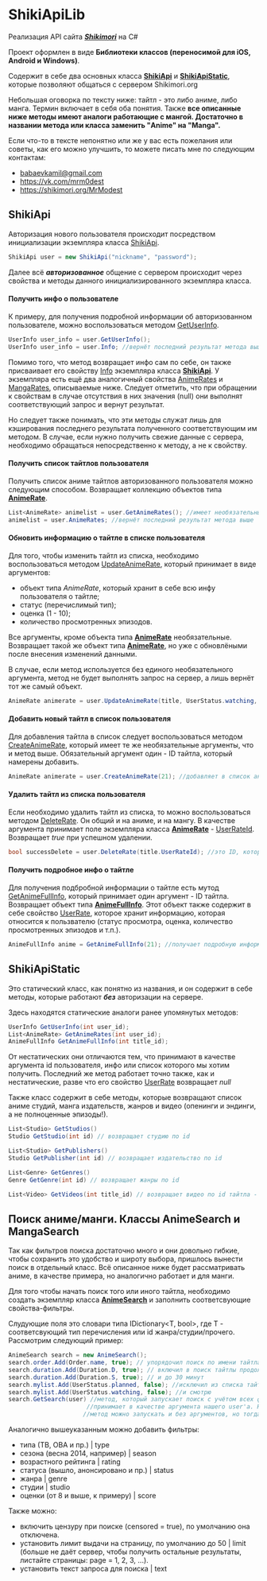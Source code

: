 # ShikiApiLib
Реализация API сайта [***Shikimori***](https://shikimori.org/) на C#

Проект оформлен в виде **Библиотеки классов (переносимой для iOS, Android и Windows)**. 

Содержит в себе два основных класса <a target="_blank" href="Documentaton/T_ShikiApiLib_ShikiApi.md"><strong>ShikiApi</strong></a> и <a target="_blank" href="Documentaton/T_ShikiApiLib_ShikiApiStatic.md"><strong>ShikiApiStatic</strong></a>, которые позволяют общаться с сервером Shikimori.org

Небольшая оговорка по тексту ниже: тайтл - это либо аниме, либо манга. Термин включает в себя оба понятия. Также **все описанные ниже методы имеют аналоги работающие с мангой. Достаточно в названии метода или класса заменить "Anime" на "Manga".**

Если что-то в тексте непонятно или же у вас есть пожелания или советы, как его можно улучшить, то можете писать мне по следующим контактам:
- babaevkamil@gmail.com
- https://vk.com/mrm0dest
- https://shikimori.org/MrModest

## ShikiApi

Авторизация нового пользователя происходит посредством инициализации экземпляра класса <a target="_blank" href="Documentaton/T_ShikiApiLib_ShikiApi.md">ShikiApi</a>.

```C#
ShikiApi user = new ShikiApi("nickname", "password");
```
Далее всё ***авторизованное*** общение с сервером происходит через свойства и методы данного инициализированного экземпляра класса. 

#### Получить инфо о пользователе
К примеру, для получения подробной информации об авторизованном пользователе, можно воспользоваться методом <a target="_blank" href="Documentaton/M_ShikiApiLib_ShikiApi_GetUserInfo.md">GetUserInfo</a>.

```C#
UserInfo user_info = user.GetUserInfo();
UserInfo user_info = user.Info; //вернёт последний результат метода выше
```
Помимо того, что метод возвращает инфо сам по себе, он также присваивает его свойству <a target="_blank" href="Documentaton/P_ShikiApiLib_ShikiApi_Info.md">Info</a> экземпляра класса <a target="_blank" href="Documentaton/T_ShikiApiLib_ShikiApi.md"><strong>ShikiApi</strong></a>.
У экземпляра есть ещё два аналогичный свойства <a target="_blank" href="Documentaton/P_ShikiApiLib_ShikiApi_AnimeRates.md">AnimeRates</a> и <a target="_blank" href="Documentaton/P_ShikiApiLib_ShikiApi_MangaRates.md">MangaRates</a>, описываемые ниже.
Следует отметить, что при обращении к свойствам в случае отсутствия в них значения (null) они выполнят соответствующий запрос и вернут результат.

Но следует также понимать, что эти методы служат лишь для кэширования последнего результата полученного соответствующим им методом.
В случае, если нужно получить свежие данные с сервера, необходимо обращаться непосредственно к методу, а не к свойству.

#### Получить список тайтлов пользователя
Получить список аниме тайтлов авторизованного пользователя можно следующим способом. Возвращает коллекцию объектов типа <a href="T_ShikiApiLib_AnimeRate.md"><strong>AnimeRate</strong></a>.

```C#
List<AnimeRate> animelist = user.GetAnimeRates(); //имеет необязательный аргумент limit, который задаёт кол-во возвращаемых тайтлов (по умолчанию - все)
animelist = user.AnimeRates; //вернёт последний результат метода выше
```
#### Обновить информацию о тайтле в списке пользователя
Для того, чтобы изменить тайтл из списка, необходимо воспользоваться методом <a target="_blank" href="Documentaton/M_ShikiApiLib_ShikiApi_UpdateAnimeRate.md">UpdateAnimeRate</a>, который принимает в виде аргументов:
- объект типа *AnimeRate*, который хранит в себе всю инфу пользователя о тайтле;
- статус (перечислимый тип);
- оценка (1 - 10);
- количество просмотренных эпизодов.

Все аргументы, кроме объекта типа <a href="T_ShikiApiLib_AnimeRate.md"><strong>AnimeRate</strong></a> необязательные. Возвращает такой же объект типа <a href="T_ShikiApiLib_AnimeRate.md"><strong>AnimeRate</strong></a>, но уже с обновлёными после внесения изменений данными.

В случае, если метод используется без единого необязательного аргумента, метод не будет выполнять запрос на сервер, а лишь вернёт тот же самый объект.

```C#
AnimeRate animerate = user.UpdateAnimeRate(title, UserStatus.watching, 7, 12);
```

#### Добавить новый тайтл в список пользователя
Для добавления тайтла в список следует воспользоваться методом <a target="_blank" href="Documentaton/M_ShikiApiLib_ShikiApi_CreateAnimeRate.md">CreateAnimeRate</a>, который имеет те же необязательные аргументы, что и метод выше. Обязательный аргумент один - ID тайтла, который намерены добавить. 

```C#
AnimeRate animerate = user.CreateAnimeRate(21); //добавляет в список аниме с ID = 21 (One Piece) с прочими полями по умолчанию (planned, 0, 0)
```

#### Удалить тайтл из списка пользователя
Если необходимо удалить тайтл из списка, то можно воспользоваться методом <a target="_blank" href="Documentaton/M_ShikiApiLib_ShikiApi_DeleteRate.md">DeleteRate</a>. Он общий и на аниме, и на мангу. В качестве аргумента принимает поле экземпляра класса <a href="T_ShikiApiLib_AnimeRate.md"><strong>AnimeRate</strong></a> - <a href="P_ShikiApiLib_TitleRate_UserRateId.md">UserRateId</a>. Возвращает *true* при успешном удалении. 

```C#
bool successDelete = user.DeleteRate(title.UserRateId); //это ID, который присваивается сервером при добавлении тайтла в список.
```

#### Получить подробное инфо о тайтле
Для получения подбробной информации о тайтле есть мутод <a target="_blank" href="Documentaton/M_ShikiApiLib_ShikiApi_GetAnimeFullInfo.md">GetAnimeFullInfo</a>, который принимает один аргумент - ID тайтла. Возвращает объект типа <a href="T_ShikiApiLib_AnimeFullInfo.md"><strong>AnimeFullInfo</strong></a>. Этот объект также содержит в себе свойство <a href="P_ShikiApiLib_TitleFullInfo_UserRate.md">UserRate</a>, которое хранит информацию, которая относится к пользвателю (статус просмотра, оценка, количество просмотренных эпизодов и т.п.).

```C#
AnimeFullInfo anime = GetAnimeFullInfo(21); //получает подробную информацию об аниме с ID = 21 (One Piece)
```
## ShikiApiStatic

Это статический класс, как понятно из названия, и он содержит в себе методы, которые работают ***без*** авторизации на сервере.

Здесь находятся статические аналоги ранее упомянутых методов:

```C#
UserInfo GetUserInfo(int user_id);
List<AnimeRate> GetAnimeRates(int user_id);
AnimeFullInfo GetAnimeFullInfo(int title_id);
```

От нестатических они отличаются тем, что принимают в качестве аргумента id пользователя, инфо или список которого мы хотим получить. 
Последний же метод работает точно также, как и нестатические, разве что его свойство <a href="P_ShikiApiLib_TitleFullInfo_UserRate.md">UserRate</a> возвращает *null*

Также класс содержит в себе методы, которые возвращают список аниме студий, манга издательств, жанров и видео (опенинги и эндинги, а не полноценные эпизоды!).

```C#
List<Studio> GetStudios()
Studio GetStudio(int id) // возвращает студию по id

List<Studio> GetPublishers()
Studio GetPublisher(int id) // возвращает издательство по id

List<Genre> GetGenres()
Genre GetGenre(int id) // возвращает жанры по id

List<Video> GetVideos(int title_id) // возвращает видео по id тайтла - работает только для аниме (!)
```

## Поиск аниме/манги. Классы AnimeSearch и MangaSearch

Так как фильтров поиска достаточно много и они довольно гибкие, чтобы сохранить это удобство и широту выбора, пришлось вынести поиск в отдельный класс. Всё описанное ниже будет рассматривать аниме, в качестве примера, но аналогично работает и для манги.

Для того чтобы начать поиск того или иного тайтла, необходимо создать экземпляр класса <a href="T_ShikiApiLib_AnimeSearch.md"><strong>AnimeSearch</strong></a> и заполнить соответсвующие свойства-фильтры. 

Слудующие поля это словари типа IDictionary\<T, bool\>, где T - соответсвующий тип перечисления или id жанра/студии/прочего.
Рассмотрим следующий пример:

```C#
AnimeSearch search = new AnimeSearch();
search.order.Add(Order.name, true); // упорядочил поиск по имени тайтла
search.duration.Add(Duration.D, true); // включил в поиск тайтлы продолжительностью до 10
search.duration.Add(Duration.S, true); // и до 30 минут
search.mylist.Add(UserStatus.planned, false); //исключил из списка тайтлы, которые я запланировал
search.mylist.Add(UserStatus.watching, false); //и смотрю
search.GetSearch(user) //метод, который запускает поиск с учётом всех фильтров. Следует выполнять после установления всех фильтров.
                      //принимает в качестве аргумента нашего user'а. Необходимо для учёта фильтра mylist. 
                     //метод можно запускать и без аргументов, но тогда не будет учитываться фильтр наличия в своём листе (mylist).
```

Аналогично вышеуказанным можно добавить фильтры: 
- типа (ТВ, ОВА и пр.) | type
- сезона (весна 2014, например) | season
- возрастного рейтинга | rating
- статуса (вышло, анонсировано и пр.) | status
- жанра | genre
- студии | studio
- оценки (от 8 и выше, к примеру) | score

Также можно:
- включить цензуру при поиске (censored = true), по умолчанию она отключена.
- установить лимит выдачи на страницу, по умолчанию до 50 | limit
  (больше не даёт сервер, чтобы получить остальные результаты, листайте страницы: page = 1, 2, 3, ...).
- установить текст запроса для поиска | text

